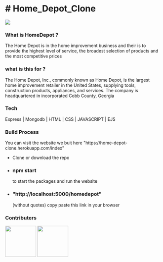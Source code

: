 <h1># Home_Depot_Clone</h1>


<img src ="https://www.reviewsxp.com/blog/wp-content/uploads/2020/05/Home-Depot.jpg"/>

<h3>What is HomeDepot ?</h3>

<p>The Home Depot is in the home improvement business and their is to provide the highest level of service, the broadest selection of products and the most competitive prices</p>

<h3>what is this for ? </h3>

<p>The Home Depot, Inc., commonly known as Home Depot, is the largest home improvement retailer in the United States, supplying tools, construction products, appliances, and services. The company is headquartered in incorporated Cobb County, Georgia</p>

<h3>Tech</h3>

<p> Express | Mongodb | HTML | CSS | JAVASCRIPT | EJS</p>



<h3>Build Process</h3>

<p> You can visit the website we buit here "https://home-depot-clone.herokuapp.com/index" </p>

<ul>
  <li>Clone or download the repo</li>
  <li><h3>npm start</h3>to start the packages and run the website</li>
  <li><h3>"http://localhost:5000/homedepot"</h3> (without quotes) copy paste this link in your browser</i>
  
  
  </ul>

<h3>Contributers</h3>

<a href = "https://github.com/SakethReddy1111"><img src = "https://avatars.githubusercontent.com/u/95850230?v=4" width=100px /></a>
<a href = "https://github.com/Uditkishore"><img src = "https://avatars.githubusercontent.com/u/95956949?v=4"  width=100px /></a>
